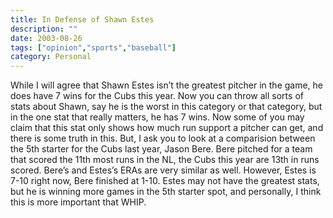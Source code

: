 ```yaml
---
title: In Defense of Shawn Estes
description: ""
date: 2003-08-26
tags: ["opinion","sports","baseball"]
category: Personal
---
```


While I will agree that Shawn Estes isn’t the greatest pitcher in the game, he does have 7 wins for the Cubs this year. Now you can throw all sorts of stats about Shawn, say he is the worst in this category or that category, but in the one stat that really matters, he has 7 wins. Now some of you may claim that this stat only shows how much run support a pitcher can get, and there is some truth in this. But, I ask you to look at a comparision between the 5th starter for the Cubs last year, Jason Bere. Bere pitched for a team that scored the 11th most runs in the NL, the Cubs this year are 13th in runs scored. Bere’s and Estes’s ERAs are very similar as well. However, Estes is 7-10 right now, Bere finished at 1-10. Estes may not have the greatest stats, but he is winning more games in the 5th starter spot, and personally, I think this is more important that WHIP.